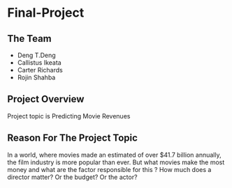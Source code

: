 # Final-Project

## The Team 

- Deng T.Deng
- Callistus Ikeata
- Carter Richards
- Rojin Shahba

## Project Overview

Project topic is Predicting Movie Revenues

## Reason For The Project Topic

In a world, where movies made an estimated of over $41.7 billion annually, the film industry is more popular than ever. But what movies make the most money and what are the factor responsible for this ? How much does a director matter? Or the budget? Or the actor?
